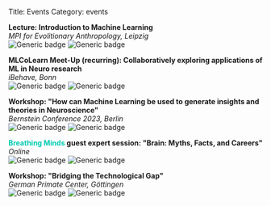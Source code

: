 Title: Events
Category: events

**Lecture: Introduction to Machine Learning**<br>
*MPI for Evolitionary Anthropology, Leipzig*<br>
![Generic badge](https://img.shields.io/badge/Aug_2024-666666.svg)
![Generic badge](https://img.shields.io/badge/Role-Invited_speaker-EB4678.svg)

**MLCoLearn Meet-Up (recurring): Collaboratively exploring applications of ML in Neuro research**<br>
*iBehave, Bonn*<br>
![Generic badge](https://img.shields.io/badge/Feb_2024-666666.svg)
![Generic badge](https://img.shields.io/badge/Role-Organizer-EB4678.svg)

**Workshop: "How can Machine Learning be used to generate insights and theories in Neuroscience"**<br>
*Bernstein Conference 2023, Berlin*<br>
![Generic badge](https://img.shields.io/badge/Sep_2023-666666.svg)
![Generic badge](https://img.shields.io/badge/Role-Organizer-EB4678.svg)

**<a style="color: #00CBB0;text-decoration: none;" href="https://breathingminds.in/">Breathing Minds</a> guest expert session: "Brain: Myths, Facts, and Careers"**<br>
*Online*<br>
![Generic badge](https://img.shields.io/badge/July_2022-666666.svg)
![Generic badge](https://img.shields.io/badge/Role-Invited_speaker-119C72.svg)

**Workshop: "Bridging the Technological Gap"**<br>
*German Primate Center, Göttingen*<br>
![Generic badge](https://img.shields.io/badge/Aug_2022-666666.svg)
![Generic badge](https://img.shields.io/badge/Role-Invited_speaker-119C72.svg)